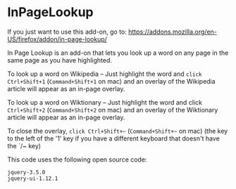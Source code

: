 # InPageLookup
If you just want to use this add-on, go to: https://addons.mozilla.org/en-US/firefox/addon/in-page-lookup/

In Page Lookup is an add-on that lets you look up a word on any page in the same page as you have highlighted.  

To look up a word on Wikipedia – Just highlight the word and `click Ctrl+Shift+1` (`Command+Shift+1` on mac) and an overlay of the Wikipedia article will appear as an in-page overlay.

To look up a word on Wiktionary – Just highlight the word and click `Ctrl+Shift+2` (`Command+Shift+2` on mac) and an overlay of the Wiktionary article will appear as an in-page overlay.

To close the overlay, `click Ctrl+Shift+~` (`Command+Shift+~` on mac) (the key to the left of the '1' key if you have a different keyboard that doesn't have the \`/~ key)

This code uses the following open source code:

    jquery-3.5.0
    jquery-ui-1.12.1